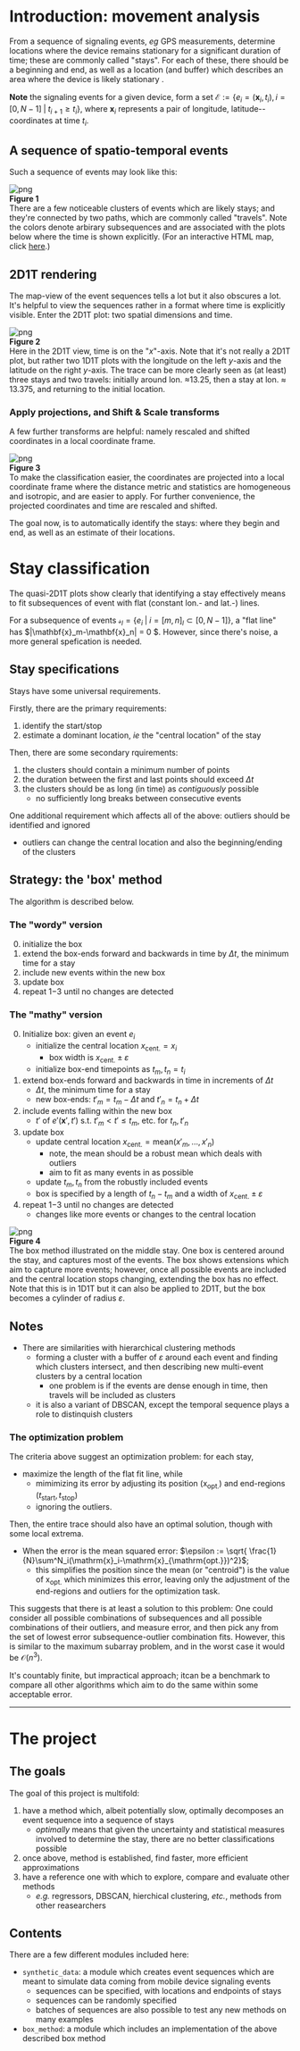 <style>.container { width:100% !important; }</style>

# Introduction: movement analysis

From a sequence of signaling events, _eg_ GPS measurements, determine locations where the device remains stationary for a significant duration of time; these are commonly called "stays". 
For each of these, there should be a beginning and end, as well as a location (and buffer) which describes an area where the device is likely stationary . 


**Note** the signaling events for a given device, form a set $\mathcal{E} :=  \{e_i = (\mathbf{x}_i, t_i), i=[0,N-1] \; | \; t_{i+1}\geq t_i\}$, where $\mathbf{x}_i$ represents a pair of longitude, latitude--coordinates at time $t_i$.

## A sequence of spatio-temporal events

Such a sequence of events may look like this:

![png](./docs/illustration/map.png)
<br/> 
**Figure 1** 
<br/> 
There are a few noticeable clusters of events which are likely stays; and they're connected by two paths, which are commonly called "travels".
Note the colors denote arbirary subsequences and are associated with the plots below where the time is shown explicitly.
(For an interactive HTML map, click [here](file:///home/sandm/Notebooks/stay_classification/docs/illustration/map.html).)

## 2D1T rendering

The map-view of the event sequences tells a lot but it also obscures a lot. It's helpful to view the sequences rather in a format where time is explicitly visible.
Enter the 2D1T plot: two spatial dimensions and time.


![png](./docs/illustration/output_20_0.png)
<br/> 
**Figure 2** 
<br/> 
Here in the 2D1T view, time is on the "$x$"-axis. Note that it's not really a 2D1T plot, but rather two 1D1T plots with the longitude on the left $y$-axis and the latitude on the right $y$-axis. The trace can be more clearly seen as (at least) three stays and two travels: initially around lon. $\approx$13.25, then a stay at lon. $\approx$ 13.375, and returning to the initial location. 

### Apply projections, and Shift & Scale transforms

A few further transforms are helpful: namely rescaled and shifted coordinates in a local coordinate frame.

![png](./docs/illustration/output_23_0.png)
<br/> 
**Figure 3** 
<br/> 
To make the classification easier, the coordinates are projected into a local coordinate frame where the distance metric and statistics are homogeneous and isotropic, and are easier to apply. For further convenience, the projected coordinates and time are rescaled and shifted.

The goal now, is to automatically identify the stays: where they begin and end, as well as an estimate of their locations.


# Stay classification

The quasi-2D1T plots show clearly that identifying a stay effectively means to fit subsequences of event with flat (constant lon.- and lat.-) lines.

For a subsequence of events $\mathcal{s}_l =  \{e_i \; | \; i = [m,n]_l \subset [0,N-1]\}$, a "flat line" has $|\mathbf{x}_m-\mathbf{x}_n| = 0 $. However, since there's noise, a more general spefication is needed.

## Stay specifications

Stays have some universal requirements.

Firstly, there are the primary requirements:
1. identify the start/stop
2. estimate a dominant location, _ie_ the "central location" of the stay

Then, there are some secondary rquirements:
1. the clusters should contain a minimum number of points
2. the duration between the first and last points should exceed $\Delta t$
3. the clusters should be as long (in time) as _contiguously_ possible
    * no sufficiently long breaks between consecutive events

One additional requirement which affects all of the above: outliers should be identified and ignored
* outliers can change the central location and also the beginning/ending of the clusters

## Strategy: the 'box' method

The algorithm is described below. 

### The "wordy" version
0. initialize the box
1. extend the box-ends forward and backwards in time by $\Delta t$, the minimum time for a stay
2. include new events within the new box
3. update box
4. repeat 1$-$3 until no changes are detected 

### The "mathy" version
0. Initialize box: given an event $e_i$
    * initialize the central location $x_{\mathrm{cent.}} = x_i$
        * box width is  $x_{\mathrm{cent.}} \pm \varepsilon$
    * initialize box-end timepoints as $t_m , t_n = t_i$ 
1. extend box-ends forward and backwards in time in increments of $\Delta t$
    * $\Delta t$, the minimum time for a stay
    * new box-ends: $t'_m = t_m - \Delta t$ and $t'_n = t_n + \Delta t$
2. include events falling within the new box
    * $t'$ of $e'(\mathbf{x}',t')$ s.t. $t'_m < t' \leq t_m$, etc. for $t_n, t'_n$
3. update box
    * update central location $x_{\mathrm{cent.}} = \mathrm{mean}(x'_m, \dots, x'_n)$
        * note, the mean should be a robust mean which deals with outliers
        * aim to fit as many events in as possible
    * update $t_m, t_n$ from the robustly included events
    * box is specified by a length of $t_n - t_m$ and a width of $x_{\mathrm{cent.}} \pm \varepsilon$
4. repeat 1$-$3 until no changes are detected
    * changes like more events or changes to the central location

![png](./docs/illustration/output_25_0.png)
<br/> 
**Figure 4** 
<br/> 
The box method illustrated on the middle stay. One box is centered around the stay, and captures most of the events. The box shows extensions which aim to capture more events; however, once all possible events are included and the central location stops changing, extending the box has no effect. Note that this is in 1D1T but it can also be applied to 2D1T, but the box becomes a cylinder of radius $\varepsilon$.

## Notes
* There are similarities with hierarchical clustering methods
    * forming a cluster with a buffer of $\varepsilon$ around each event and finding which clusters intersect, and then describing new multi-event clusters by a central location
        * one problem is if the events are dense enough in time, then travels will be included as clusters
    * it is also a variant of DBSCAN, except the temporal sequence plays a role to distinquish clusters

### The optimization problem 

The criteria above suggest an optimization problem: for each stay, 
* maximize the length of the flat fit line, while 
    * mimimizing its error by adjusting its position ($\mathrm{x}_{\mathrm{opt.}}$) and end-regions ($t_{\mathrm{start}}, t_{\mathrm{stop}}$)
    * ignoring the outliers.

Then, the entire trace should also have an optimal solution, though with some local extrema.

* When the error is the mean squared error: $\epsilon := \sqrt{ \frac{1}{N}\sum^N_i(\mathrm{x}_i-\mathrm{x}_{\mathrm{opt.}})^2}$; 
    * this simplifies the position since the mean (or "centroid") is the value of $\mathrm{x}_{\mathrm{opt.}}$ which minimizes this error, leaving only the adjustment of the end-regions and outliers for the optimization task.

This suggests that there is at least a solution to this problem: 
One could consider all possible combinations of subsequences and all possible combinations of their outliers, and measure error, and then pick any from the set of lowest error subsequence-outlier combination fits. However, this is similar to the maximum subarray problem, and in the worst case it would be $\mathcal{O}(n^3)$.

It's countably finite, but impractical approach; itcan be a benchmark to compare all other algorithms which aim to do the same within some acceptable error.

--- 

# The project

## The goals

The goal of this project is multifold:
1. have a method which, albeit potentially slow, optimally decomposes an event sequence into a sequence of stays
    * _optimally_ means that given the uncertainty and statistical measures involved to determine the stay, there are no better classifications possible
2. once above, method is established, find faster, more efficient approximations
3. have a reference one with which to explore, compare and evaluate other methods
    * _e.g._ regressors, DBSCAN, hierchical clustering, _etc._, methods from other reasearchers

## Contents

There are a few different modules included here:
* `synthetic_data`: a module which creates event sequences which are meant to simulate data coming from mobile device signaling events
    * sequences can be specified, with locations and endpoints of stays
    * sequences can be randomly specified
    * batches of sequences are also possible to test any new methods on many examples
* `box_method`: a module which includes an implementation of the above described box method

